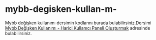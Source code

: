 mybb-degisken-kullan-m-
=======================

Mybb değişken kullanımı dersimin kodlarını burada bulabilirsiniz.Dersimi <a href="http://www.emrekarakaya.com.tr/mybb-degisken-kullanimi-harici-kullanici-paneli-olusturmak/" target="_blank">Mybb Değişken Kullanımı - Harici Kullanıcı Paneli Oluşturmak</a>  adresinde bulabilirsiniz.



